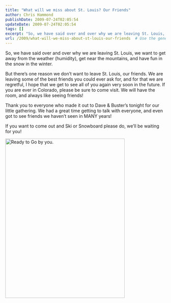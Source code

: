 ```yaml
---
title: "What will we miss about St. Louis? Our Friends"
author: Chris Hammond
publishDate: 2009-07-24T02:05:54
updateDate: 2009-07-24T02:05:54
tags: []
excerpt: "So, we have said over and over why we are leaving St. Louis, we want to get away from the weather (humidity), get near the mountains, and have fun in the snow in the winter.  But there’s one reason we don’t want to leave St. Louis, our friends. We are leaving some of the best friends you could ever ask for, and for that we are regretful, I hope that we get to see all of you again very soon in the future. If you are ever in Colorado, please be sure to come visit. We will have the room, and always like seeing friends!   Thank you to everyone who made it out to Dave & Buster’s tonight for our little gathering. We had a great time getting to talk with everyone, and even got to see friends we haven’t seen in MANY years!   If you want to come out and Ski or Snowboard please do, we’ll be waiting for you!  "
url: /2009/what-will-we-miss-about-st-louis-our-friends  # Use the generated URL with year
---
```

<p>So, we have said over and over why we are leaving St. Louis, we want to get away from the weather (humidity), get near the mountains, and have fun in the snow in the winter.</p>  <p>But there’s one reason we don’t want to leave St. Louis, our friends. We are leaving some of the best friends you could ever ask for, and for that we are regretful, I hope that we get to see all of you again very soon in the future. If you are ever in Colorado, please be sure to come visit. We will have the room, and always like seeing friends! </p>  <p>Thank you to everyone who made it out to Dave & Buster’s tonight for our little gathering. We had a great time getting to talk with everyone, and even got to see friends we haven’t seen in MANY years! </p>  <p>If you want to come out and Ski or Snowboard please do, we’ll be waiting for you!</p>  <p><img title="" alt="Ready to Go by you." src="https://farm4.static.flickr.com/3116/3149849548_b9ff4ce0c1.jpg?v=0" width="375" height="500" /></p>
